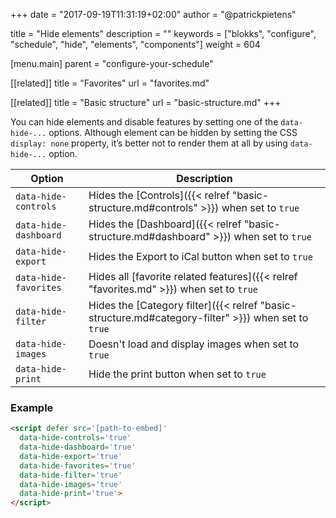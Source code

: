 +++
date            = "2017-09-19T11:31:19+02:00"
author          = "@patrickpietens"

title           = "Hide elements"
description     = ""
keywords        = ["blokks", "configure", "schedule", "hide", "elements", "components"]
weight          = 604

[menu.main]
parent          = "configure-your-schedule"

[[related]]
title = "Favorites"
url = "favorites.md"

[[related]]
title = "Basic structure"
url = "basic-structure.md"
+++

You can hide elements and disable features by setting one of the `data-hide-...` options. Although element can be hidden by setting the CSS `display: none` property, it’s better not to render them at all by using `data-hide-...` option.

| Option | Description |
|---------|--------------|
| `data-hide-controls` | Hides the [Controls]({{< relref "basic-structure.md#controls" >}}) when set to `true` |
| `data-hide-dashboard` | Hides the [Dashboard]({{< relref "basic-structure.md#dashboard" >}}) when set to `true` |
| `data-hide-export` | Hides the Export to iCal button when set to `true` |
| `data-hide-favorites` | Hides all [favorite related features]({{< relref "favorites.md" >}}) when set to `true` |
| `data-hide-filter` | Hides the [Category filter]({{< relref "basic-structure.md#category-filter" >}}) when set to `true` |
| `data-hide-images` | Doesn't load and display images when set to `true` |
| `data-hide-print` | Hide the print button when set to `true` |

### Example

```html
<script	defer src='[path-to-embed]'
  data-hide-controls='true'
  data-hide-dashboard='true'
  data-hide-export='true'
  data-hide-favorites='true'
  data-hide-filter='true'
  data-hide-images='true'
  data-hide-print='true'>
</script>
```
